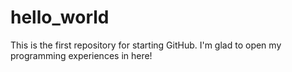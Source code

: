 # hello_world
This is the first repository for starting GitHub. I'm glad to open my programming experiences in here!  
